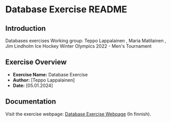 # Database Exercise README

## Introduction

Databases exercises
Working group: Teppo Lappalainen , Maria Matilainen , Jim Lindholm
Ice Hockey Winter Olympics 2022 - Men's Tournament

## Exercise Overview

- **Exercise Name:** Database Exercise
- **Author:** [Teppo Lappalainen]
- **Date:** [05.01.2024]

## Documentation

 Visit the exercise webpage: [Database Exercise Webpage](https://student.labranet.jamk.fi/~AB7340/Tietokannat/Harjoituspalautukset/harjotustyo/Harjoitustyo.html) (In finnish).
